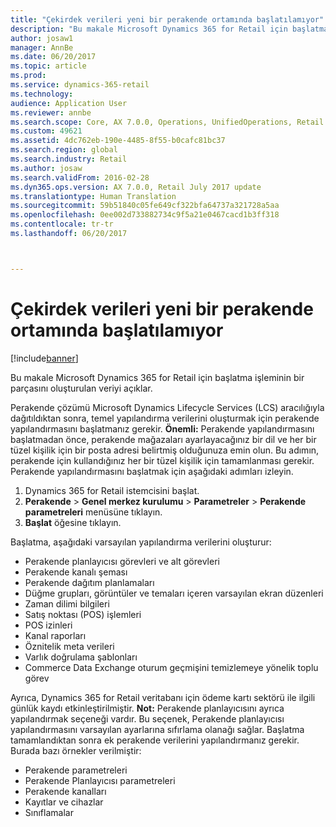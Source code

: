 ```yaml
---
title: "Çekirdek verileri yeni bir perakende ortamında başlatılamıyor"
description: "Bu makale Microsoft Dynamics 365 for Retail için başlatma işleminin bir parçasını oluşturulan veriyi açıklar."
author: josaw1
manager: AnnBe
ms.date: 06/20/2017
ms.topic: article
ms.prod: 
ms.service: dynamics-365-retail
ms.technology: 
audience: Application User
ms.reviewer: annbe
ms.search.scope: Core, AX 7.0.0, Operations, UnifiedOperations, Retail
ms.custom: 49621
ms.assetid: 4dc762eb-190e-4485-8f55-b0cafc81bc37
ms.search.region: global
ms.search.industry: Retail
ms.author: josaw
ms.search.validFrom: 2016-02-28
ms.dyn365.ops.version: AX 7.0.0, Retail July 2017 update
ms.translationtype: Human Translation
ms.sourcegitcommit: 59b51840c05fe649cf322bfa64737a321728a5aa
ms.openlocfilehash: 0ee002d733882734c9f5a21e0467cacd1b3ff318
ms.contentlocale: tr-tr
ms.lasthandoff: 06/20/2017



---
```


# <a name="initialize-seed-data-in-a-new-retail-environment"></a>Çekirdek verileri yeni bir perakende ortamında başlatılamıyor

[!include[banner](includes/banner.md)]


Bu makale Microsoft Dynamics 365 for Retail için başlatma işleminin bir parçasını oluşturulan veriyi açıklar.

Perakende çözümü Microsoft Dynamics Lifecycle Services (LCS) aracılığıyla dağıtıldıktan sonra, temel yapılandırma verilerini oluşturmak için perakende yapılandırmasını başlatmanız gerekir. **Önemli:** Perakende yapılandırmasını başlatmadan önce, perakende mağazaları ayarlayacağınız bir dil ve her bir tüzel kişilik için bir posta adresi belirtmiş olduğunuza emin olun. Bu adımın, perakende için kullandığınız her bir tüzel kişilik için tamamlanması gerekir. Perakende yapılandırmasını başlatmak için aşağıdaki adımları izleyin.

1.  Dynamics 365 for Retail istemcisini başlat.
2.  **Perakende** &gt; **Genel merkez kurulumu** &gt; **Parametreler** &gt; **Perakende parametreleri** menüsüne tıklayın.
3.  **Başlat** öğesine tıklayın.

Başlatma, aşağıdaki varsayılan yapılandırma verilerini oluşturur:

-   Perakende planlayıcısı görevleri ve alt görevleri
-   Perakende kanalı şeması
-   Perakende dağıtım planlamaları
-   Düğme grupları, görüntüler ve temaları içeren varsayılan ekran düzenleri
-   Zaman dilimi bilgileri
-   Satış noktası (POS) işlemleri
-   POS izinleri
-   Kanal raporları
-   Öznitelik meta verileri
-   Varlık doğrulama şablonları
-   Commerce Data Exchange oturum geçmişini temizlemeye yönelik toplu görev

Ayrıca, Dynamics 365 for Retail veritabanı için ödeme kartı sektörü ile ilgili günlük kaydı etkinleştirilmiştir. **Not:** Perakende planlayıcısını ayrıca yapılandırmak seçeneği vardır. Bu seçenek, Perakende planlayıcısı yapılandırmasını varsayılan ayarlarına sıfırlama olanağı sağlar. Başlatma tamamlandıktan sonra ek perakende verilerini yapılandırmanız gerekir. Burada bazı örnekler verilmiştir:

-   Perakende parametreleri
-   Perakende Planlayıcısı parametreleri
-   Perakende kanalları
-   Kayıtlar ve cihazlar
-   Sınıflamalar





